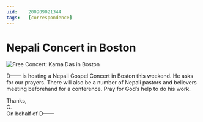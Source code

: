 ```yaml
---
uid:	200909021344
tags:	[correspondence]
---
```

  
# Nepali Concert in Boston

![Free Concert: Karna Das in Boston](https://cmhelmer.com/media/200909021344_1.jpg)

D—— is hosting a Nepali Gospel Concert in Boston this weekend. He asks for our prayers. There will also be a number of Nepali pastors and believers meeting beforehand for a conference. Pray for God’s help to do his work.

Thanks,  
C.  
On behalf of D——
